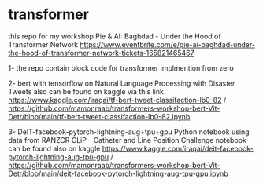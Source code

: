 # transformer

this repo for my workshop Pie & AI: Baghdad - Under the Hood of Transformer Network
https://www.eventbrite.com/e/pie-ai-baghdad-under-the-hood-of-transformer-network-tickets-165821465467

1- the repo contain block code for transformer implmention from zero 

2- bert with tensorflow on Natural Language Processing with Disaster Tweets also can be found on kaggle via this link
https://www.kaggle.com/iraqai/tf-bert-tweet-classifaction-lb0-82  / https://github.com/mamonraab/transformers-workshop-bert-Vit-Detr/blob/main/tf-bert-tweet-classifaction-lb0-82.ipynb

3- DeIT-facebook-pytorch-lightning-aug+tpu+gpu
Python notebook using data from RANZCR CLiP - Catheter and Line Position Challenge  notebook can be found also on kaggle https://www.kaggle.com/iraqai/deit-facebook-pytorch-lightning-aug-tpu-gpu    /  https://github.com/mamonraab/transformers-workshop-bert-Vit-Detr/blob/main/deit-facebook-pytorch-lightning-aug-tpu-gpu.ipynb
